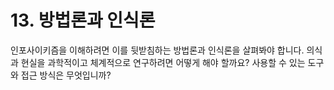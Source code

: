 # 13. 방법론과 인식론

인포사이키즘을 이해하려면 이를 뒷받침하는 방법론과 인식론을 살펴봐야 합니다. 의식과 현실을 과학적이고 체계적으로 연구하려면 어떻게 해야 할까요? 사용할 수 있는 도구와 접근 방식은 무엇입니까?
